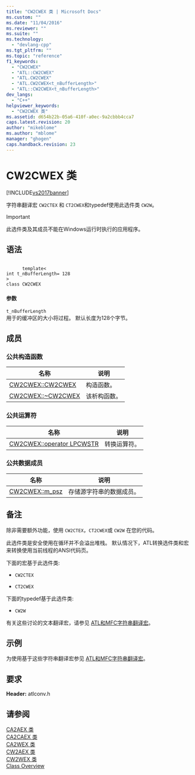 ```yaml
---
title: "CW2CWEX 类 | Microsoft Docs"
ms.custom: ""
ms.date: "11/04/2016"
ms.reviewer: ""
ms.suite: ""
ms.technology: 
  - "devlang-cpp"
ms.tgt_pltfrm: ""
ms.topic: "reference"
f1_keywords: 
  - "CW2CWEX"
  - "ATL::CW2CWEX"
  - "ATL.CW2CWEX"
  - "ATL.CW2CWEX<t_nBufferLength>"
  - "ATL::CW2CWEX<t_nBufferLength>"
dev_langs: 
  - "C++"
helpviewer_keywords: 
  - "CW2CWEX 类"
ms.assetid: d654b22b-05a6-410f-a0ec-9a2cbbb4cca7
caps.latest.revision: 20
author: "mikeblome"
ms.author: "mblome"
manager: "ghogen"
caps.handback.revision: 23
---
```

# CW2CWEX 类
[!INCLUDE[vs2017banner](../../assembler/inline/includes/vs2017banner.md)]

字符串翻译宏 `CW2CTEX` 和 `CT2CWEX`和typedef使用此选件类 `CW2W`。  
  
> [!IMPORTANT]
>  此选件类及其成员不能在Windows运行时执行的应用程序。  
  
## 语法  
  
```  
  
      template<  
int t_nBufferLength= 128  
>  
class CW2CWEX  
```  
  
#### 参数  
 `t_nBufferLength`  
 用于的缓冲区的大小将过程。  默认长度为128个字节。  
  
## 成员  
  
### 公共构造函数  
  
|名称|说明|  
|--------|--------|  
|[CW2CWEX::CW2CWEX](../Topic/CW2CWEX::CW2CWEX.md)|构造函数。|  
|[CW2CWEX::~CW2CWEX](../Topic/CW2CWEX::~CW2CWEX.md)|该析构函数。|  
  
### 公共运算符  
  
|名称|说明|  
|--------|--------|  
|[CW2CWEX::operator LPCWSTR](../Topic/CW2CWEX::operator%20LPCWSTR.md)|转换运算符。|  
  
### 公共数据成员  
  
|名称|说明|  
|--------|--------|  
|[CW2CWEX::m\_psz](../Topic/CW2CWEX::m_psz.md)|存储源字符串的数据成员。|  
  
## 备注  
 除非需要额外功能，使用 `CW2CTEX`，`CT2CWEX`或 `CW2W` 在您的代码。  
  
 此选件类是安全使用在循环并不会溢出堆栈。  默认情况下，ATL转换选件类和宏来转换使用当前线程的ANSI代码页。  
  
 下面的宏基于此选件类:  
  
-   `CW2CTEX`  
  
-   `CT2CWEX`  
  
 下面的typedef基于此选件类:  
  
-   `CW2W`  
  
 有关这些讨论的文本翻译宏，请参见 [ATL和MFC字符串翻译宏](../Topic/ATL%20and%20MFC%20String%20Conversion%20Macros.md)。  
  
## 示例  
 为使用基于这些字符串翻译宏参见 [ATL和MFC字符串翻译宏](../Topic/ATL%20and%20MFC%20String%20Conversion%20Macros.md)。  
  
## 要求  
 **Header:** atlconv.h  
  
## 请参阅  
 [CA2AEX 类](../../atl/reference/ca2aex-class.md)   
 [CA2CAEX 类](../../atl/reference/ca2caex-class.md)   
 [CA2WEX 类](../../atl/reference/ca2wex-class.md)   
 [CW2AEX 类](../../atl/reference/cw2aex-class.md)   
 [CW2WEX 类](../../atl/reference/cw2wex-class.md)   
 [Class Overview](../../atl/atl-class-overview.md)